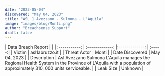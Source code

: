 ```yaml
---
date: "2023-05-04"
discovered: "May 04, 2023"
title: "ASL 1 Avezzano - Sulmona - L'Aquila"
image: "images/blog/Monti.png"
author: "Breachsense Support"
draft: false
---
```


| Data Breach Report           |              | 
| :-----------: | :-------------:     |:-------------:    | :-----:|
| Victim      | asl1abruzzo.it      | 
| Threat Actor      | Monti      | 
| Date Discovered      | May 04, 2023      | 
| Description      | Asl Avezzano Sulmona L'Aquila manages the Regional Health System in the Province of L'Aquila with a population of approximately 310, 000 units serviceable.      | 
| Leak Size      | Unknown      | 

